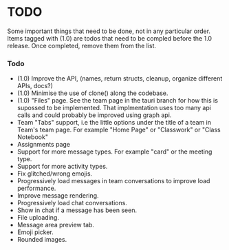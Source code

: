 # TODO

Some important things that need to be done, not in any particular order. Items tagged with (1.0) are todos that need to be compled before the 1.0 release. Once completed, remove them from the list.

### Todo

- (1.0) Improve the API, (names, return structs, cleanup, organize different APIs, docs?)
- (1.0) Minimise the use of clone() along the codebase.
- (1.0) "Files" page. See the team page in the tauri branch for how this is supossed to be implemented. That implmentation uses too many api calls and could probably be improved using graph api.
- Team "Tabs" support, i.e the little options under the title of a team in Team's team page. For example "Home Page" or "Classwork" or "Class Notebook"
- Assignments page
- Support for more message types. For example "card" or the meeting type.
- Support for more activity types.
- Fix glitched/wrong emojis.
- Progressively load messages in team conversations to improve load performance.
- Improve message rendering.
- Progressively load chat conversations.
- Show in chat if a message has been seen.
- File uploading.
- Message area preview tab.
- Emoji picker.
- Rounded images.



